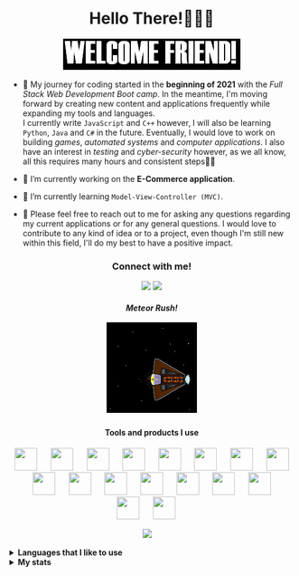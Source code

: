 <h1 align = "center"> Hello There!🌈🌠🌟</h1>
<p align = "center"><img src="/welcomeFriend.gif"/></p>


- 🧿 My journey for coding started in the **beginning of 2021** with the *Full Stack Web Development Boot camp*. In the meantime, I'm moving forward by creating new content and applications frequently while expanding my tools and languages.\
  I currently write `JavaScript` and `C++` however, I will also be learning `Python`, `Java` and `C#` in the future. Eventually, I would love to work on building *games*, *automated systems* and *computer applications*. I also have an interest in *testing* and *cyber-security* however, as we all know, all this requires many hours and consistent steps🏇🏁

- 🔭 I’m currently working on the **E-Commerce application**.

- 🌱 I’m currently learning `Model-View-Controller (MVC)`.

- 💬 Please feel free to reach out to me for asking any questions regarding my current applications or for any general questions. I would love to contribute to any kind of idea or to a project, even though I'm still new within this field, I'll do my best to have a positive impact.


<h3 align = "center">Connect with me!</h3>
<p align="center">
  <a href="https://www.linkedin.com/in/kemaldemirgil/" target="_blank"><img src="https://img.shields.io/badge/LinkedIn-0077B5?style=flat-square&logo=linkedin&logoColor=white"/></a>
  <a href="mailto: kemal.demirgil@hotmail.com" target="_blank"><img src="https://img.shields.io/badge/Gmail-D14836?style=flat-square&logo=gmail&logoColor=white"/></a>
</p>

<h5 align = "center">Meteor Rush!<br><br>
<img src="/v0id2.gif"
<br></h5>


<h4 align="center">Tools and products I use</h4>
<p align="center">
  <img src="https://www.vectorlogo.zone/logos/expressjs/expressjs-icon.svg" width="40" height="40"/> &nbsp;&nbsp;&nbsp;&nbsp;
  <img src="https://www.vectorlogo.zone/logos/git-scm/git-scm-icon.svg"width="40" height="40"/> &nbsp;&nbsp;&nbsp;&nbsp;
  <img src="https://www.vectorlogo.zone/logos/w3_html5/w3_html5-icon.svg" width="40" height="40"/> &nbsp;&nbsp;&nbsp;&nbsp;
  <img src="https://www.vectorlogo.zone/logos/javascript/javascript-vertical.svg" width="40" height="40"/> &nbsp;&nbsp;&nbsp;&nbsp;
  <img src="https://www.vectorlogo.zone/logos/jquery/jquery-icon.svg" width="40" height="40"/> &nbsp;&nbsp;&nbsp;&nbsp;
  <img src="https://www.vectorlogo.zone/logos/nodejs/nodejs-icon.svg" width="40" height="40"/> &nbsp;&nbsp;&nbsp;&nbsp;
  <img src="https://www.vectorlogo.zone/logos/npmjs/npmjs-icon.svg" width="40" height="40"/> &nbsp;&nbsp;&nbsp;&nbsp;
  <img src="https://www.vectorlogo.zone/logos/eslint/eslint-icon.svg" width="40" height="40"/> &nbsp;&nbsp;&nbsp;&nbsp;
  <img src="https://www.vectorlogo.zone/logos/getbootstrap/getbootstrap-icon.svg" width="40" height="40"/> &nbsp;&nbsp;&nbsp;&nbsp;
  <img src="https://www.vectorlogo.zone/logos/markdown-here/markdown-here-icon.svg" width="40" height="40"/> &nbsp;&nbsp;&nbsp;&nbsp;
  <img src="https://www.vectorlogo.zone/logos/git-scm/git-scm-icon.svg" width="40" height="40"/> &nbsp;&nbsp;&nbsp;&nbsp;
  <img src="https://www.vectorlogo.zone/logos/mysql/mysql-icon.svg" width="40" height="40"/> &nbsp;&nbsp;&nbsp;&nbsp;
  <img src="https://www.vectorlogo.zone/logos/jestjsio/jestjsio-icon.svg" width="40" height="40"/> &nbsp;&nbsp;&nbsp;&nbsp;
  <img src="https://www.vectorlogo.zone/logos/heroku/heroku-icon.svg" width="40" height="40"/> &nbsp;&nbsp;&nbsp;&nbsp;
  <img src="https://www.vectorlogo.zone/logos/ubuntu/ubuntu-tile.svg" width="40" height="40"/> &nbsp;&nbsp;&nbsp;&nbsp;
  <img src="https://www.vectorlogo.zone/logos/unity3d/unity3d-icon.svg" width="40" height="40"/> &nbsp;&nbsp;&nbsp;&nbsp;
  <img src="https://www.vectorlogo.zone/logos/raspberrypi/raspberrypi-icon.svg" width="40" height="40"/> &nbsp;&nbsp;&nbsp;&nbsp;
</p>
<p align="center"><img src="https://visitor-badge.glitch.me/badge?style=flat-square&page_id=kemaldemirgil"/>  &nbsp; &nbsp;</p>

<details>
  <summary><b>Languages that I like to use</b></summary>
  <br>
    <p><img align="center" src="https://github-readme-stats.vercel.app/api/top-langs/?username=kemaldemirgil&layout=compact&hide=html" alt="kemaldemirgil" /></p>
</details>

<details>
  <summary><b>My stats</b></summary>
  <br>
    <p><img align="center" src="https://github-readme-streak-stats.herokuapp.com/?user=kemaldemirgil" alt="kemaldemirgil" /></p>
    <p><img align="center" src="https://github-readme-stats.vercel.app/api?username=kemaldemirgil" alt="kemaldemirgil" /></p>
</details>





<!--
<p align="center">
  <img src="https://img.shields.io/badge/-HTML5-red?logo=html5&logoColor=white&style=plastic"/>
  <img src="https://img.shields.io/badge/-CSS3-blue?logo=css3&logoColor=white&style=plastic"/>
  <img src="https://img.shields.io/badge/-JavaScript-yellow?logo=javascript&logoColor=white&style=plastic"/>
  <img src="https://img.shields.io/badge/-JQuery-blue?logo=jquery&logoColor=white&style=plastic"/>
  <img src="https://img.shields.io/badge/-Node.js-green?logo=node.js&logoColor=white&style=plastic"/>
  <img src="https://img.shields.io/badge/npm-CB3837?style=plastic&logo=npm&logoColor=white"/>
  <img src="https://img.shields.io/badge/Express.js-000000?style=plastic&logo=express&logoColor=white"/>
  <img src="https://img.shields.io/badge/-Bootstrap-purple?logo=bootstrap&logoColor=white&style=plastic"/>
  <img src="https://img.shields.io/badge/-Git-red?logo=git&logoColor=white&style=plastic"/>
  <img src="https://img.shields.io/badge/-C++-lightblue?logo=c%2B%2B&ogoColor=white&style=plastic"/>
  <img src="https://img.shields.io/badge/MySQL-%2300f.svg?&style=plastic&logo=mysql&logoColor=white"/>
  <img src="https://img.shields.io/badge/-Jest-%23C21325?&style=plastic&logo=jest&logoColor=white"/>
  <img src="https://img.shields.io/badge/Heroku-430098?style=plastic&logo=heroku&logoColor=white"/>
  <img src="https://img.shields.io/badge/-Markdown-black?logo=markdown&logoColor=white&style=plastic"/>
  <img src="https://img.shields.io/badge/unity%20-%23000000.svg?&style=plastic&logo=unity&logoColor=white"/>
  <img src="https://img.shields.io/badge/Ubuntu-E95420?style=plastic&logo=ubuntu&logoColor=white"/>
  <img src="https://img.shields.io/badge/-Raspberry%20Pi-C51A4A?style=plastic&logo=Raspberry-Pi"/>
</p>
-->


<!--
**kemaldemirgil/kemaldemirgil** is a ✨ _special_ ✨ repository because its `README.md` (this file) appears on your GitHub profile.

  Here are some ideas to get you started:

  - 🔭 I’m currently working on ...
  - 🌱 I’m currently learning ...
  - 👯 I’m looking to collaborate on ...
  - 🤔 I’m looking for help with ...
  - 💬 Ask me about ...
  - 📫 How to reach me: ...
  - 😄 Pronouns: ...
  - ⚡ Fun fact: ...
-->
